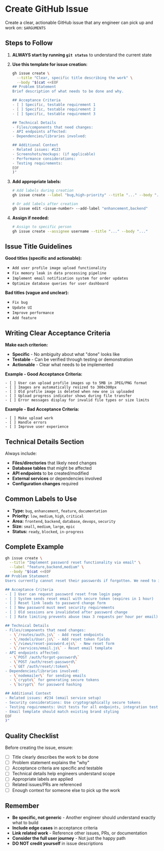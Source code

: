# Create GitHub Issue

Create a clear, actionable GitHub issue that any engineer can pick up and work on: `$ARGUMENTS`

## Steps to Follow

1. **ALWAYS start by running `git status`** to understand the current state

2. **Use this template for issue creation:**

   ```bash
   gh issue create \
     --title "Clear, specific title describing the work" \
     --body "$(cat <<EOF
   ## Problem Statement
   Brief description of what needs to be done and why.

   ## Acceptance Criteria
   - [ ] Specific, testable requirement 1
   - [ ] Specific, testable requirement 2
   - [ ] Specific, testable requirement 3

   ## Technical Details
   - Files/components that need changes:
   - API endpoints affected:
   - Dependencies/libraries involved:

   ## Additional Context
   - Related issues: #123
   - Screenshots/mockups: (if applicable)
   - Performance considerations:
   - Testing requirements:
   EOF
   )"
   ```

3. **Add appropriate labels:**

   ```bash
   # Add labels during creation
   gh issue create --label "bug,high-priority" --title "..." --body "..."

   # Or add labels after creation
   gh issue edit <issue-number> --add-label "enhancement,backend"
   ```

4. **Assign if needed:**
   ```bash
   # Assign to specific person
   gh issue create --assignee username --title "..." --body "..."
   ```

## Issue Title Guidelines

**Good titles (specific and actionable):**

- `Add user profile image upload functionality`
- `Fix memory leak in data processing pipeline`
- `Implement email notification system for order updates`
- `Optimize database queries for user dashboard`

**Bad titles (vague and unclear):**

- `Fix bug`
- `Update UI`
- `Improve performance`
- `Add feature`

## Writing Clear Acceptance Criteria

**Make each criterion:**

- **Specific** - No ambiguity about what "done" looks like
- **Testable** - Can be verified through testing or demonstration
- **Actionable** - Clear what needs to be implemented

**Example - Good Acceptance Criteria:**

```
- [ ] User can upload profile images up to 5MB in JPEG/PNG format
- [ ] Images are automatically resized to 300x300px
- [ ] Old profile image is deleted when new one is uploaded
- [ ] Upload progress indicator shows during file transfer
- [ ] Error messages display for invalid file types or size limits
```

**Example - Bad Acceptance Criteria:**

```
- [ ] Make upload work
- [ ] Handle errors
- [ ] Improve user experience
```

## Technical Details Section

Always include:

- **Files/directories** that likely need changes
- **Database tables** that might be affected
- **API endpoints** to be created/modified
- **External services** or dependencies involved
- **Configuration changes** required

## Common Labels to Use

- **Type:** `bug`, `enhancement`, `feature`, `documentation`
- **Priority:** `low`, `medium`, `high`, `critical`
- **Area:** `frontend`, `backend`, `database`, `devops`, `security`
- **Size:** `small`, `medium`, `large`, `epic`
- **Status:** `ready`, `blocked`, `in-progress`

## Complete Example

```bash
gh issue create \
  --title "Implement password reset functionality via email" \
  --label "feature,backend,medium" \
  --body "$(cat <<EOF
## Problem Statement
Users currently cannot reset their passwords if forgotten. We need to implement a secure email-based password reset flow.

## Acceptance Criteria
- [ ] User can request password reset from login page
- [ ] System sends reset email with secure token (expires in 1 hour)
- [ ] Reset link leads to password change form
- [ ] New password must meet security requirements
- [ ] Old sessions are invalidated after password change
- [ ] Rate limiting prevents abuse (max 3 requests per hour per email)

## Technical Details
- Files/components that need changes:
  - \`/routes/auth.js\` - Add reset endpoints
  - \`/models/User.js\` - Add reset token fields
  - \`/views/reset-password.ejs\` - New reset form
  - \`/services/email.js\` - Reset email template
- API endpoints affected:
  - \`POST /auth/forgot-password\`
  - \`POST /auth/reset-password\`
  - \`GET /auth/reset/:token\`
- Dependencies/libraries involved:
  - \`nodemailer\` for sending emails
  - \`crypto\` for generating secure tokens
  - \`bcrypt\` for password hashing

## Additional Context
- Related issues: #234 (email service setup)
- Security considerations: Use cryptographically secure tokens
- Testing requirements: Unit tests for all endpoints, integration test for full flow
- Email template should match existing brand styling
EOF
)"
```

## Quality Checklist

Before creating the issue, ensure:

- [ ] Title clearly describes the work to be done
- [ ] Problem statement explains the "why"
- [ ] Acceptance criteria are specific and testable
- [ ] Technical details help engineers understand scope
- [ ] Appropriate labels are applied
- [ ] Related issues/PRs are referenced
- [ ] Enough context for someone else to pick up the work

## Remember

- **Be specific, not generic** - Another engineer should understand exactly what to build
- **Include edge cases** in acceptance criteria
- **Link related work** - Reference other issues, PRs, or documentation
- **Consider the full user journey** - Not just the happy path
- **DO NOT credit yourself** in issue descriptions
